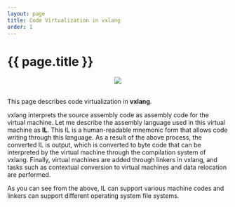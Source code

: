 ```yaml
---
layout: page
title: Code Virtualization in vxlang
order: 1
---
```


# {{ page.title }}

<div align="center">
      <img src="https://vxlang.github.io/image/vxlang-1.png" loop=infinite style="max-width: 100%; height: auto;" />
</div>
<br>

This page describes code virtualization in **vxlang**.   
  
vxlang interprets the source assembly code as assembly code for the virtual machine. Let me describe the assembly language used in this virtual machine as **IL**. This IL is a human-readable mnemonic form that allows code writing through this language. As a result of the above process, the converted IL is output, which is converted to byte code that can be interpreted by the virtual machine through the compilation system of vxlang. Finally, virtual machines are added through linkers in vxlang, and tasks such as contextual conversion to virtual machines and data relocation are performed. 
  
As you can see from the above, IL can support various machine codes and linkers can support different operating system file systems. 









  


